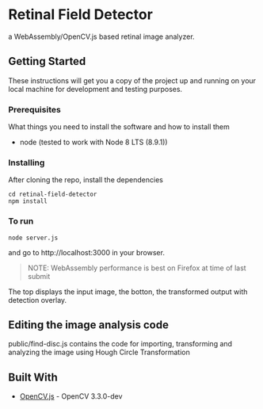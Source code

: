 # Retinal Field Detector

a WebAssembly/OpenCV.js based retinal image analyzer.

## Getting Started

These instructions will get you a copy of the project up and running on your local machine for development and testing purposes.

### Prerequisites

What things you need to install the software and how to install them

* node (tested to work with Node 8 LTS (8.9.1))


### Installing

After cloning the repo, install the dependencies

```
cd retinal-field-detector
npm install
```

### To run

```
node server.js
```

and go to http://localhost:3000 in your browser.
> NOTE: WebAssembly performance is best on Firefox at time of last submit

The top displays the input image, the botton, the transformed output with detection overlay.

## Editing the image analysis code

public/find-disc.js contains the code for importing, transforming and analyzing the image using Hough Circle Transformation

## Built With

* [OpenCV.js](https://huningxin.github.io/opencv_docs/index.html) - OpenCV 3.3.0-dev
